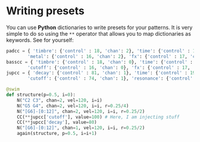 # Writing presets

You can use **Python** dictionaries to write presets for your patterns. It is very simple to do so using the `**` operator that allows you to map dictionaries as keywords. See for yourself:

```python
padcc = { 'timbre': {'control' : 18, 'chan': 2}, 'time': {'control' : 19, 'chan': 2},
        'metal': {'control' : 16, 'chan': 2}, 'fx': {'control' : 17, 'chan': 2}}
basscc = { 'timbre': {'control' : 18, 'chan': 0}, 'time': {'control' : 19, 'chan': 0},
        'cutoff': {'control' : 16, 'chan': 0}, 'fx': {'control' : 17, 'chan': 0}}
jupcc = { 'decay': {'control' : 81, 'chan': 1}, 'time': {'control' : 19, 'chan': 1},
        'cutoff': {'control' : 74, 'chan': 1}, 'resonance': {'control' : 71, 'chan': 1}}

@swim
def structure(p=0.5, i=0):
    N("C2 C3", chan=2, vel=120, i=i)
    N("G5 G4", chan=2, vel=120, i=i, r=0.25/4)
    N("[G6]-[0:12]", chan=2, vel=120, i=i, r=0.25/2)
    CC(**jupcc['cutoff'], value=100) # Here, I am injecting stuff
    CC(**jupcc['decay'], value=80)
    N("[G6]-[0:12]", chan=1, vel=120, i=i, r=0.25/2)
    again(structure, p=0.5, i=i+1)
```
